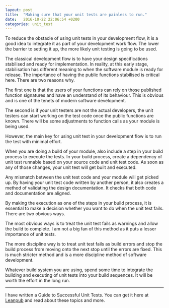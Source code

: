 ```yaml
---
layout: post
title:  "Making sure that your unit tests are painless to run."
date:   2016-10-22 22:06:54 +0200
categories: unit_test 
---
```

To reduce the obstacle of using unit tests in your development flow, it is a good idea to integrate it as part of your development work flow. The lower the barrier to setting it up, the more likely unit testing is going to be used.


The classical development flow is to have your design specifications stabilised and ready for implementation. In reality, at this early stage, stabilisation has different meaning to when the software module is ready for release. The importance of having the public functions stabilised is critical here. There are two reasons why.

The first one is that the users of your functions can rely on those published function signatures and have an understand of its behaviour. This is obvious and is one of the tenets of modern software development.

The second is if your unit testers are not the actual developers, the unit testers can start working on the test code once the public functions are known. There will be some adjustments to function calls as your module is being used.

However, the main key for using unit test in your development flow is to run the test with minimal effort.

When you are doing a build of your module, also include a step in your build process to execute the tests. In your build process, create a dependency of unit test runnable based on your source code and unit test code. As soon as any of those changes, your unit test will get built and executed.

Any mismatch between the unit test code and your module will get picked up. By having your unit test code written by another person, it also creates a method of validating the design documentation. It checks that both code and documentation are aligned.

By making the execution as one of the steps in your build process, it is essential to make a decision whether you want to do when the unit test fails. There are two obvious ways.

The most obvious ways is to treat the unit test fails as warnings and allow the build to complete. I am not a big fan of this method as it puts a lesser importance of unit tests.

The more discipline way is to treat unit test fails as build errors and stop the build process from moving onto the next stop until the errors are fixed. This is much stricter method and is a more discipline method of software development.

Whatever build system you are using, spend some time to integrate the building and executing of unit tests into your build sequences. It will be worth the effort in the long run.

---

I have written a Guide to Successful Unit Tests.
You can get it here at [Leanpub][leadpub_sut] and read about these topics and more.

[leadpub_sut]: https://leanpub.com/successfulunittest/